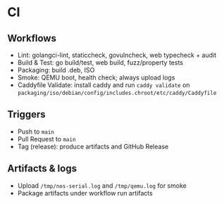 # CI

## Workflows
- Lint: golangci-lint, staticcheck, govulncheck, web typecheck + audit
- Build & Test: go build/test, web build, fuzz/property tests
- Packaging: build .deb, ISO
- Smoke: QEMU boot, health check; always upload logs
- Caddyfile Validate: install caddy and run `caddy validate` on `packaging/iso/debian/config/includes.chroot/etc/caddy/Caddyfile`

## Triggers
- Push to `main`
- Pull Request to `main`
- Tag (release): produce artifacts and GitHub Release

## Artifacts & logs
- Upload `/tmp/nos-serial.log` and `/tmp/qemu.log` for smoke
- Package artifacts under workflow run artifacts
